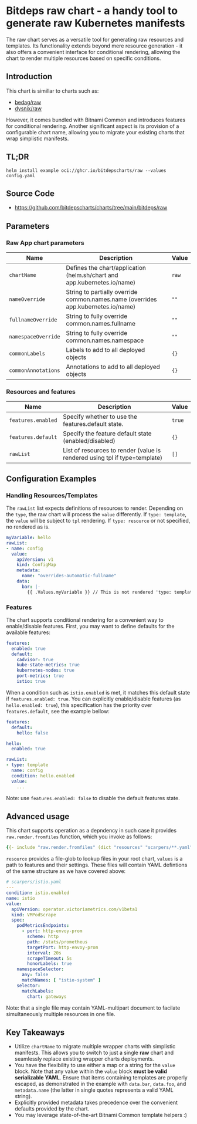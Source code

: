 # Bitdeps raw chart - a handy tool to generate raw Kubernetes manifests

The raw chart serves as a versatile tool for generating raw resources and templates. Its functionality extends beyond mere resource generation - it also offers a convenient interface for conditional rendering, allowing the chart to render multiple resources based on specific conditions.

## Introduction

This chart is simillar to charts such as:
  - [bedag/raw](https://artifacthub.io/packages/helm/main/raw)
  - [dysnix/raw](https://artifacthub.io/packages/helm/dysnix/raw)

However, it comes bundled with Bitnami Common and introduces features for conditional rendering. Another significant aspect is its provision of a configurable chart name, allowing you to migrate your existing charts that wrap simplistic manifests.

## TL;DR

```shell
helm install example oci://ghcr.io/bitdepscharts/raw --values config.yaml
```

## Source Code

* <https://github.com/bitdepscharts/charts/tree/main/bitdeps/raw>

## Parameters

### Raw App chart parameters

| Name                | Description                                                                       | Value |
| ------------------- | --------------------------------------------------------------------------------- | ----- |
| `chartName`         | Defines the chart/application (helm.sh/chart and app.kubernetes.io/name)          | `raw` |
| `nameOverride`      | String to partially override common.names.name (overrides app.kubernetes.io/name) | `""`  |
| `fullnameOverride`  | String to fully override common.names.fullname                                    | `""`  |
| `namespaceOverride` | String to fully override common.names.namespace                                   | `""`  |
| `commonLabels`      | Labels to add to all deployed objects                                             | `{}`  |
| `commonAnnotations` | Annotations to add to all deployed objects                                        | `{}`  |

### Resources and features

| Name               | Description                                                                | Value  |
| ------------------ | -------------------------------------------------------------------------- | ------ |
| `features.enabled` | Specify whether to use the features.default state.                         | `true` |
| `features.default` | Specify the feature default state (enabled/disabled)                       | `{}`   |
| `rawList`          | List of resources to render (value is rendered using tpl if type=template) | `[]`   |

## Configuration Examples

### Handling Resources/Templates

The `rawList` list expects definitions of resources to render. Depending on the `type`, the raw chart will process the `value` differently. If `type: template`, the `value` will be subject to `tpl` rendering. If `type: resource` or not specified, no rendered as is.

```yaml
myVariable: hello
rawList:
- name: config
  value:
    apiVersion: v1
    kind: ConfigMap
    metadata:
      name: "overrides-automatic-fullname"
    data:
      bar: |-
        {{ .Values.myVariable }} // This is not rendered 'type: template' is not set.
```

### Features

The chart supports conditional rendering for a convenient way to enable/disable features. First, you may want to define defaults for the available features:

```yaml
features:
  enabled: true
  default:
    cadvisor: true
    kube-state-metrics: true
    kubernetes-nodes: true
    port-metrics: true
    istio: true
```

When a condition such as `istio.enabled` is met, it matches this default state if `features.enabled: true`. You can explicitly enable/disable features (as `hello.enabled: true`), this specification has the priority over `features.default`, see the example bellow:

```yaml
features:
  default:
    hello: false

hello:
  enabled: true

rawList:
- type: template
  name: config
  condition: hello.enabled
  value:
    ...
```

Note: use `features.enabled: false` to disable the default features state.

## Advanced usage

This chart supports operation as a depndency in such case it provides `raw.render.fromfiles` function, which you invoke as follows:

```yaml
{{- include "raw.render.fromfiles" (dict "resources" "scarpers/**.yaml" "values" .Values.scrapers "context" $) -}}
```

`resource` provides a file-glob to lookup files in your root chart, `values` is a path to features and their settings. These files will contain YAML defintions of the same structure as we have covered above:

```yaml
# scarpers/istio.yaml
---
condition: istio.enabled
name: istio
value:
  apiVersion: operator.victoriametrics.com/v1beta1
  kind: VMPodScrape
  spec:
    podMetricsEndpoints:
      - port: http-envoy-prom
        scheme: http
        path: /stats/prometheus
        targetPort: http-envoy-prom
        interval: 20s
        scrapeTimeout: 5s
        honorLabels: true
    namespaceSelector:
      any: false
      matchNames: [ "istio-system" ]
    selector:
      matchLabels:
        chart: gateways
```

Note: that a single file may contain YAML-multipart document to facilate simultaneously multiple resources in one file.

## Key Takeaways

* Utilize `chartName` to migrate multiple wrapper charts with simplistic manifests. This allows you to switch to just a single **raw** chart and seamlessly replace existing wrapper charts deployments.
* You have the flexibility to use either a map or a string for the `value` block. Note that any value within the `value` block **must be valid serializable YAML**. Ensure that items containing templates are properly escaped, as demonstrated in the example with `data.bar`, `data.foo`, and `metadata.name` (the latter in single quotes represents a valid YAML string).
* Explicitly provided metadata takes precedence over the convenient defaults provided by the chart.
* You may leverage state-of-the-art Bitnami Common template helpers :)
